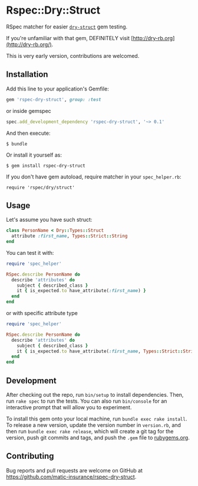 # Rspec::Dry::Struct

RSpec matcher for easier [`dry-struct`](https://github.com/dry-rb/dry-struct) gem testing.

If you're unfamiliar with that gem, DEFINITELY visit [http://dry-rb.org](http://dry-rb.org/).

This is very early version, contributions are welcomed.

## Installation

Add this line to your application's Gemfile:

```ruby
gem 'rspec-dry-struct', group: :test
```

or inside gemspec

```ruby
spec.add_development_dependency 'rspec-dry-struct', '~> 0.1'
```

And then execute:

    $ bundle

Or install it yourself as:

    $ gem install rspec-dry-struct

If you don't have gem autoload, require matcher in your `spec_helper.rb`:

    require 'rspec/dry/struct'

## Usage

Let's assume you have such struct:

```ruby
class PersonName < Dry::Types::Struct
  attribute :first_name, Types::Strict::String
end
```

You can test it with:

```ruby
require 'spec_helper'

RSpec.describe PersonName do
  describe 'attributes' do
    subject { described_class }
    it { is_expected.to have_attribute(:first_name) }
  end
end
```

or with specific attribute type

```ruby
require 'spec_helper'

RSpec.describe PersonName do
  describe 'attributes' do
    subject { described_class }
    it { is_expected.to have_attribute(:first_name, Types::Strict::String) }
  end
end
```

## Development

After checking out the repo, run `bin/setup` to install dependencies. Then, run `rake spec` to run the tests. You can also run `bin/console` for an interactive prompt that will allow you to experiment.

To install this gem onto your local machine, run `bundle exec rake install`. To release a new version, update the version number in `version.rb`, and then run `bundle exec rake release`, which will create a git tag for the version, push git commits and tags, and push the `.gem` file to [rubygems.org](https://rubygems.org).

## Contributing

Bug reports and pull requests are welcome on GitHub at https://github.com/matic-insurance/rspec-dry-struct.


